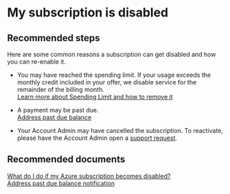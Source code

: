 <properties
	pageTitle="My subscription is disabled"
	description="My subscription is disabled"
	service="azure-billing"
	resource="billing"
	authors="kasparks"
	displayOrder="5"
	selfHelpType="resource"
	supportTopicIds=""
	resourceTags=""
	productPesIds=""
	cloudEnvironments="public"
/>

# My subscription is disabled

## **Recommended steps**
Here are some common reasons a subscription can get disabled and how you can re-enable it.

* You may have reached the spending limit. If your usage exceeds the monthly credit included in your offer, we disable service for the remainder of the billing month.<br>
[Learn more about Spending Limit and how to remove it](https://azure.microsoft.com/pricing/spending-limits/)

* A payment may be past due.<br>
[Address past due balance](https://azure.microsoft.com/documentation/articles/billing-azure-subscription-past-due-balance/)

* Your Account Admin may have cancelled the subscription. To reactivate, please have the Account Admin open a [support request](data-blade:Microsoft_Azure_Support.NewSupportRequestBlade).

## **Recommended documents**
[What do I do if my Azure subscription becomes disabled?](https://azure.microsoft.com/documentation/articles/billing-subscription-become-disable/)<br>
[Address past due balance notification](https://azure.microsoft.com/documentation/articles/billing-azure-subscription-past-due-balance/)
